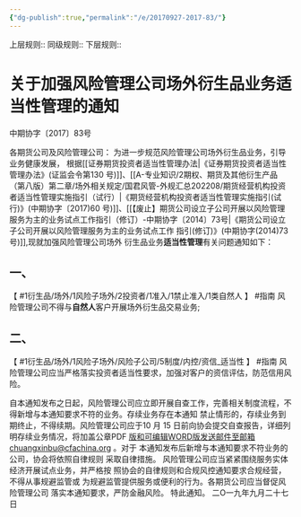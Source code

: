 ```yaml
---
{"dg-publish":true,"permalink":"/e/20170927-2017-83/"}
---
```


上层规则:: 
同级规则::
下层规则::

# 关于加强风险管理公司场外衍生品业务适当性管理的通知
中期协字〔2017〕83号

各期货公司及风险管理公司：
为进一步规范风险管理公司场外衍生品业务，引导业务健康发展， 根据[[证券期货投资者适当性管理办法\|《证券期货投资者适当性管理办法》(证监会令第130 号)]]、[[A-专业知识/2期权、期货及其他衍生产品（第八版）第二章/场外相关规定/国君风管-外规汇总202208/期货经营机构投资者适当性管理实施指引（试行）\|《期货经营机构投资者适当性管理实施指引(试行)》(中期协字〔2017)60 号)]]、[[【废止】期货公司设立子公司开展以风险管理服务为主的业务试点工作指引（修订）-中期协字〔2014〕73号\|《期货公司设立子公司开展以风险管理服务为主的业务试点工作 指引(修订)》(中期协字(2014)73 号)]],现就加强风险管理公司场外 衍生品业务**适当性管理**有关问题通知如下：
## 一、
【 #1衍生品/场外/1风险子场外/2投资者/1准入/1禁止准入/1类自然人  】 #指南
风险管理公司不得与**自然人**客户开展场外衍生品交易业务;
## 二、
【 #1衍生品/场外/1风险子场外/风险子公司/5制度/内控/资信_适当性  】 #指南
风险管理公司应当严格落实投资者适当性要求，加强对客户的资信评估，防范信用风险。

自本通知发布之日起，风险管理公司应立即开展自查工作，完善相关制度流程，不得新增与本通知要求不符的业务。存续业务存在本通知 禁止情形的，存续业务到期终止，不得续期。风险管理公司应于10 月 15 日前向协会提交自查报告，详细列明存续业务情况，将加盖公章PDF 版和可编辑WORD版发送邮件至邮箱chuangxinbu@cfachina.org 。对于 本通知发布后新增与本通知要求不符业务的公司，协会将依照自律规则 采取自律措施。
风险管理公司应当紧紧围绕服务实体经济开展试点业务，并严格按 照协会的自律规则和合规风控通知要求合规经营，不得从事规避监管或 为规避监管提供服务或便利的行为。各期货公司应当督促风险管理公司 落实本通知要求，严防金融风险。
特此通知。
二O一九年九月二十七日